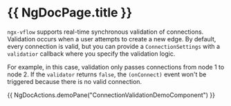 # {{ NgDocPage.title }}

`ngx-vflow` supports real-time synchronous validation of connections. Validation occurs when a user attempts to create a new edge. By default, every connection is valid, but you can provide a `ConnectionSettings` with a `validatior` callback where you specify the validation logic.

For example, in this case, validation only passes connections from node 1 to node 2. If the `validator` returns `false`, the `(onConnect)` event won't be triggered because there is no valid connection.

{{ NgDocActions.demoPane("ConnectionValidationDemoComponent") }}
